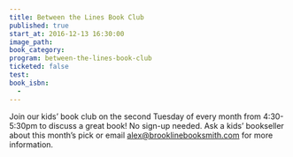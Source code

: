 ```yaml
---
title: Between the Lines Book Club
published: true
start_at: 2016-12-13 16:30:00
image_path:
book_category:
program: between-the-lines-book-club
ticketed: false
test:
book_isbn:
  -
---
```



Join our kids’ book club on the second Tuesday of every month from 4:30-5:30pm to discuss a great book! No sign-up needed. Ask a kids’ bookseller about this month’s pick or email alex@brooklinebooksmith.com for more information.